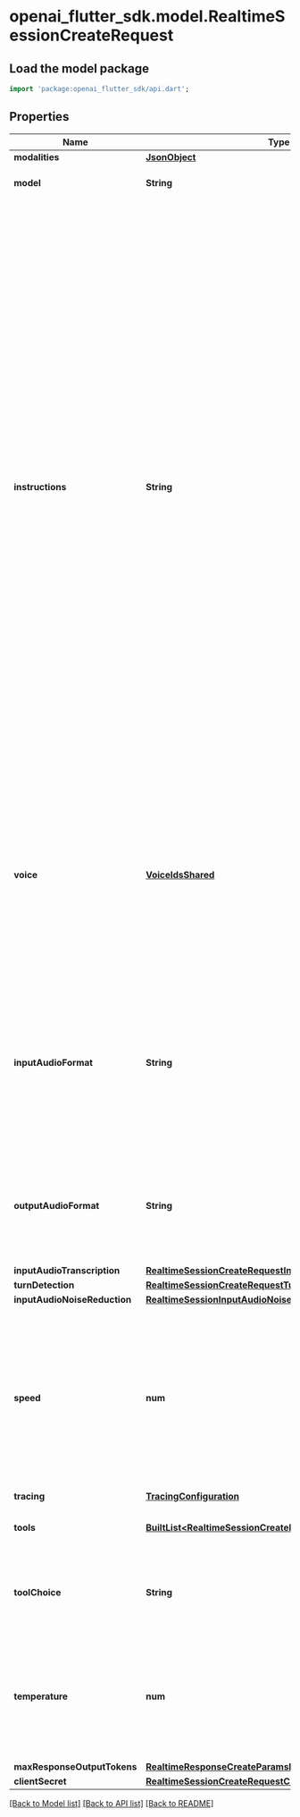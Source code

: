 # openai_flutter_sdk.model.RealtimeSessionCreateRequest

## Load the model package
```dart
import 'package:openai_flutter_sdk/api.dart';
```

## Properties
Name | Type | Description | Notes
------------ | ------------- | ------------- | -------------
**modalities** | [**JsonObject**](.md) |  | [optional] 
**model** | **String** | The Realtime model used for this session.  | [optional] 
**instructions** | **String** | The default system instructions (i.e. system message) prepended to model calls. This field allows the client to guide the model on desired responses. The model can be instructed on response content and format, (e.g. \"be extremely succinct\", \"act friendly\", \"here are examples of good responses\") and on audio behavior (e.g. \"talk quickly\", \"inject emotion into your voice\", \"laugh frequently\"). The instructions are not guaranteed to be followed by the model, but they provide guidance to the model on the desired behavior.  Note that the server sets default instructions which will be used if this field is not set and are visible in the `session.created` event at the start of the session.  | [optional] 
**voice** | [**VoiceIdsShared**](VoiceIdsShared.md) | The voice the model uses to respond. Voice cannot be changed during the session once the model has responded with audio at least once. Current voice options are `alloy`, `ash`, `ballad`, `coral`, `echo`, `fable`, `onyx`, `nova`, `sage`, `shimmer`, and `verse`.  | [optional] 
**inputAudioFormat** | **String** | The format of input audio. Options are `pcm16`, `g711_ulaw`, or `g711_alaw`. For `pcm16`, input audio must be 16-bit PCM at a 24kHz sample rate, single channel (mono), and little-endian byte order.  | [optional] [default to 'pcm16']
**outputAudioFormat** | **String** | The format of output audio. Options are `pcm16`, `g711_ulaw`, or `g711_alaw`. For `pcm16`, output audio is sampled at a rate of 24kHz.  | [optional] [default to 'pcm16']
**inputAudioTranscription** | [**RealtimeSessionCreateRequestInputAudioTranscription**](RealtimeSessionCreateRequestInputAudioTranscription.md) |  | [optional] 
**turnDetection** | [**RealtimeSessionCreateRequestTurnDetection**](RealtimeSessionCreateRequestTurnDetection.md) |  | [optional] 
**inputAudioNoiseReduction** | [**RealtimeSessionInputAudioNoiseReduction**](RealtimeSessionInputAudioNoiseReduction.md) |  | [optional] 
**speed** | **num** | The speed of the model's spoken response. 1.0 is the default speed. 0.25 is the minimum speed. 1.5 is the maximum speed. This value can only be changed in between model turns, not while a response is in progress.  | [optional] [default to 1]
**tracing** | [**TracingConfiguration**](TracingConfiguration.md) |  | [optional] 
**tools** | [**BuiltList&lt;RealtimeSessionCreateRequestToolsInner&gt;**](RealtimeSessionCreateRequestToolsInner.md) | Tools (functions) available to the model. | [optional] 
**toolChoice** | **String** | How the model chooses tools. Options are `auto`, `none`, `required`, or specify a function.  | [optional] [default to 'auto']
**temperature** | **num** | Sampling temperature for the model, limited to [0.6, 1.2]. For audio models a temperature of 0.8 is highly recommended for best performance.  | [optional] [default to 0.8]
**maxResponseOutputTokens** | [**RealtimeResponseCreateParamsMaxResponseOutputTokens**](RealtimeResponseCreateParamsMaxResponseOutputTokens.md) |  | [optional] 
**clientSecret** | [**RealtimeSessionCreateRequestClientSecret**](RealtimeSessionCreateRequestClientSecret.md) |  | [optional] 

[[Back to Model list]](../README.md#documentation-for-models) [[Back to API list]](../README.md#documentation-for-api-endpoints) [[Back to README]](../README.md)


